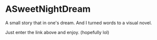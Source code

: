 # ASweetNightDream
A small story that in one's dream.
And I turned words to a visual novel.

Just enter the link above and enjoy. (hopefully lol)
